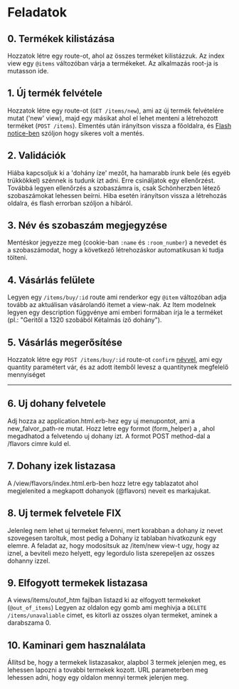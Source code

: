 # Feladatok

## 0. Termékek kilistázása
Hozzatok létre egy route-ot, ahol az összes terméket kilistázzuk. Az index view egy `@items` változóban várja a termékeket. Az alkalmazás root-ja is mutasson ide.

## 1. Új termék felvétele
Hozzatok létre egy route-ot (`GET /items/new`), ami az új termék felvételére mutat ('new' view), majd egy másikat ahol el lehet menteni a létrehozott terméket (`POST /items`). Elmentés után irányítson vissza a főoldalra, és [Flash notice-ben](http://api.rubyonrails.org/classes/ActionDispatch/Flash.html) szóljon hogy sikeres volt a mentés.

## 2. Validációk
Hiába kapcsoljuk ki a 'dohány íze' mezőt, ha hamarabb írunk bele (és egyéb trükkökkel) szénnek is tudunk ízt adni. Erre csináljatok egy ellenőrzést. Továbbá legyen ellenőrzés a szobaszámra is, csak Schönherzben létező szobaszámokat lehessen beírni. Hiba esetén irányítson vissza a létrehozás oldalra, és flash errorban szóljon a hibáról.

## 3. Név és szobaszám megjegyzése
Mentéskor jegyezze meg (cookie-ban `:name` és `:room_number`) a nevedet és a szobaszámodat, hogy a következő létrehozáskor automatikusan ki tudja tölteni.

## 4. Vásárlás felülete
Legyen egy `/items/buy/:id` route ami renderkor egy `@item` változóban adja tovább az aktuálisan vásárolandó itemet a view-nak. Az Item modelnek legyen egy description függvénye ami emberi formában írja le a terméket (pl.: "Geritől a 1320 szobából Kétalmás íző dohány").

## 5. Vásárlás megerősítése
Hozzatok létre egy `POST /items/buy/:id` route-ot `confirm` [névvel](http://guides.rubyonrails.org/routing.html#overriding-the-named-helpers), ami egy quantity paramétert vár, és az adott itemből levesz a quantitynek megfelelő mennyiséget

-----

## 6. Uj dohany felvetele
Adj hozza az application.html.erb-hez egy uj menupontot, ami a new_falvor_path-re mutat.
Hozz letre egy formot (form_helper) a , ahol megadhatod a felvetendo uj dohany izt.
A formot POST method-dal a /flavors cimre kuld el.

## 7. Dohany izek listazasa
A /view/flavors/index.html.erb-ben hozz letre egy tablazatot ahol megjelenited a megkapott dohanyok (@flavors) neveit es markajukat.

## 8. Uj termek felvetele FIX
Jelenleg nem lehet uj termeket felvenni, mert korabban a dohany iz nevet szovegesen taroltuk, most pedig a Dohany iz tablaban hivatkozunk egy elemre.
A feladat az, hogy modositsuk az /item/new view-t ugy, hogy az iznel, a beviteli mezo helyett, egy legordulo lista szerepeljen az osszes dohanny izzel.

## 9. Elfogyott termekek listazasa
A views/items/outof_htm fajlban listazd ki az elfogyott termekeket (`@out_of_items`)
Legyen az oldalon egy gomb ami meghivja a `DELETE /items/unavaliable` cimet, es kitorli az osszes olyan termeket, aminek a darabszama 0.

## 10. Kaminari gem hasznalálata
Állítsd be, hogy a termekek listazasakor, alapbol 3 termek jelenjen meg, es lehessen lapozni a tovabbi termekek kozott.
URL parameterben meg lehessen adni, hogy egy oldalon mennyi termek jelenjen meg.


